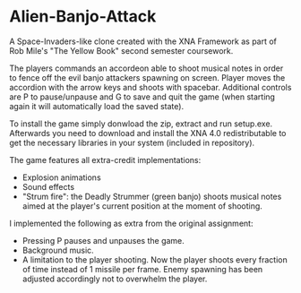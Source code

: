 # Alien-Banjo-Attack
A Space-Invaders-like clone created with the XNA Framework as part of Rob Mile's "The Yellow Book" second semester coursework.

The players commands an accordeon able to shoot musical notes in order to fence off the evil banjo attackers spawning on screen.
Player moves the accordion with the arrow keys and shoots with spacebar.
Additional controls are P to pause/unpause and G to save and quit the game (when starting again it will automatically load the saved state).

To install the game simply donwload the zip, extract and run setup.exe.
Afterwards you need to download and install the XNA 4.0 redistributable to get the necessary libraries in your system (included in repository).

The game features all extra-credit implementations:
- Explosion animations
- Sound effects
- "Strum fire": the Deadly Strummer (green banjo) shoots musical notes aimed at the player's current position at the moment of shooting.

I implemented the following as extra from the original assignment:
- Pressing P pauses and unpauses the game.
- Background music.
- A limitation to the player shooting. Now the player shoots every fraction of time instead of 1 missile per frame. Enemy spawning has been adjusted accordingly not to overwhelm the player.
